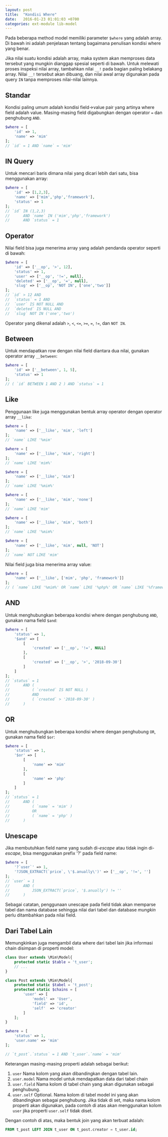 ```yaml
---
layout: post
title:  "Kondisi Where"
date:   2016-01-23 01:01:03 +0700
categories: ext-module lib-model
---
```


Pada beberapa method model memiliki parameter `$where` yang adalah array.
Di bawah ini adalah penjelasan tentang bagaimana penulisan kondisi where
yang benar.

Jika nilai suatu kondisi adalah array, maka system akan memproses data tersebut
yang mungkin dianggap spesial seperti di bawah. Untuk melewati proses inspeksi
nilai array, tambahkan nilai `__!` pada bagian paling belakang array. Nilai
`__!` tersebut akan dibuang, dan nilai awal array digunakan pada query `IN`
tanpa memproses nilai-nilai lainnya.

## Standar

Kondisi paling umum adalah kondisi field->value pair yang artinya where
field adalah value. Masing-masing field digabungkan dengan operator `=`
dan penghubung `AND`.

```php
$where = [
    'id' => 1,
    'name' => 'mim'
];
// `id` = 1 AND `name` = 'mim'
```

## IN Query

Untuk mencari baris dimana nilai yang dicari lebih dari satu, bisa menggunakan
array:

```php
$where = [
    'id' => [1,2,3],
    'name' => ['mim','php','framework'],
    'status' => 1
];
// `id` IN (1,2,3)
//      AND `name` IN ('mim','php','framework')
//      AND `status` = 1
```

## Operator

Nilai field bisa juga menerima array yang adalah pendanda operator seperti di bawah:

```php
$where = [
    'id' => ['__op', '>', 12],
    'status' => 1,
    'user' => ['__op', '!=', null],
    'deleted' => ['__op', '=', null],
    'slug' => ['__op', 'NOT IN', ['one','two']]
];
// `id` > 12 AND 
//  `status` = 1 AND
//  `user` IS NOT NULL AND
//  `deleted` IS NULL AND
//  `slug` NOT IN ('one','two')
```

Operator yang dikenal adalah `>`, `<`, `<=`, `>=`, `=`, `!=`, dan `NOT IN`.

## Between

Untuk mendapatkan row dengan nilai field diantara dua nilai, gunakan operator
array `__between`:

```php
$where = [
    'id' => ['__between', 1, 5],
    'status' => 1
];
// ( `id` BETWEEN 1 AND 2 ) AND `status` = 1
```

## Like

Penggunaan like juga menggunakan bentuk array operator dengan operator array `__like`:

```php
$where = [
    'name' => ['__like', 'mim', 'left']
];
// `name` LIKE '%mim'

$where = [
    'name' => ['__like', 'mim', 'right']
];
// `name` LIKE 'mim%'

$where = [
    'name' => ['__like', 'mim']
];
// `name` LIKE '%mim%'

$where = [
    'name' => ['__like', 'mim', 'none']
];
// `name` LIKE 'mim'

$where = [
    'name' => ['__like', 'mim', 'both']
];
// `name` LIKE '%mim%'

$where = [
    'name' => ['__like', 'mim', null, 'NOT']
];
// `name` NOT LIKE 'mim'
```

Nilai field juga bisa menerima array value:

```php
$where = [
    'name' => ['__like', ['mim', 'php', 'framework']]
];
// ( `name` LIKE '%mim%' OR `name` LIKE '%php%' OR `name` LIKE '%framework%' )
```

## AND

Untuk menghubungkan beberapa kondisi where dengan penghubung `AND`, gunakan
nama field `$and`:

```php
$where = [
    'status' => 1,
    '$and' => [
        [
            'created' => ['__op', '!=', NULL]
        ],
        [
            'created' => ['__op', '>', '2018-09-30']
        ]
    ]
];
// `status` = 1
//      AND (
//          ( `created` IS NOT NULL )
//          AND
//          ( `created` > '2018-09-30' )
//      )
```

## OR

Untuk menghubungkan beberapa kondisi where dengan penghubung `OR`, gunakan
nama field `$or`:

```php
$where = [
    'status' => 1,
    '$or' => [
        [
            'name' => 'mim'
        ],
        [
            'name' => 'php'
        ]
    ]
];
// `status` = 1
//      AND (
//          ( `name` = 'mim' )
//          OR
//          ( `name` = 'php' )
//      )
```

## Unescape

Jika membutuhkan field name yang sudah di-*escape* atau tidak ingin di-*escape*, bisa
menggunakan prefix '?' pada field name:

```php
$where = [
    '?`user`' => 1,
    '?JSON_EXTRACT(`price`, \'$.anually\')' => ['__op', '!=', '']
];
// `user` = 1
//      AND (
//          JSON_EXTRACT(`price`, '$.anually') != ''
//      )
```

Sebagai catatan, penggunaan unescape pada field tidak akan memparse tabel dan nama database
sehingga nilai dari tabel dan database *mungkin* perlu ditambahkan pada nilai field.

## Dari Tabel Lain

Memungkinkan juga mengambil data where dari tabel lain jika informasi
chain disimpan di properti model:

```php
class User extends \Mim\Model{
    protected static $table = 't_user';
    // ...
}

class Post extends \Mim\Model{
    protected static $tabel = 't_post';
    protected static $chains = [
        'user' => [
            'model' => 'User',
            'field' => 'id',
            'self'  => 'creator'
        ]
    ];
}

$where = [
    'status' => 1,
    'user.name' => 'mim'
];

// `t_post`.`status` = 1 AND `t_user`.`name` = 'mim'
```

Keterangan masing-masing properti adalah sebagai berikut:

1. `user` Nama kolom yang akan dibandingkan dengan tabel lain.
2. `user.model` Nama model untuk mendapatkan data dari tabel chain
3. `user.field` Nama kolom di tabel chain yang akan digunakan sebagai penghubung.
4. `user.self` Optional. Nama kolom di tabel model ini yang akan dibandingkan sebagai
penghubung. Jika tidak di set, maka nama kolom properti akan digunakan, pada contoh
di atas akan menggunakan kolom `user` jika properti `user.self` tidak diset.

Dengan contoh di atas, maka bentuk join yang akan terbuat adalah:

```sql
FROM t_post LEFT JOIN t_user ON t_post.creator = t_user.id;
```